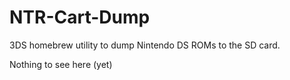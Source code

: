 # NTR-Cart-Dump
3DS homebrew utility to dump Nintendo DS ROMs to the SD card.

Nothing to see here (yet)
